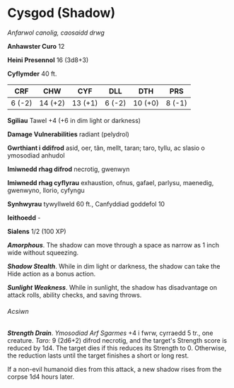 # Cysgod (Shadow)

*Anfarwol canolig, caosaidd drwg*

**Anhawster Curo** 12

**Heini Presennol** 16 (3d8+3)

**Cyflymder** 40 ft.

| CRF    | CHW     | CYF     | DLL    | DTH     | PRS    |
|--------|---------|---------|--------|---------|--------|
| 6 (-2) | 14 (+2) | 13 (+1) | 6 (-2) | 10 (+0) | 8 (-1) |

**Sgiliau** Tawel +4 (+6 in dim light or darkness)

**Damage Vulnerabilities** radiant (pelydrol)

**Gwrthiant i ddifrod** asid, oer, tân, mellt, taran; taro, tyllu, ac slasio o ymosodiad anhudol

**Imiwnedd rhag difrod** necrotig, gwenwyn

**Imiwnedd rhag cyflyrau** exhaustion, ofnus, gafael, parlysu, maenedig, gwenwyno, llorio, cyfyngu

**Synhwyrau** tywyllweld 60 ft., Canfyddiad goddefol 10

**Ieithoedd** -

**Sialens** 1/2 (100 XP)

***Amorphous***. The shadow can move through a space as narrow as 1 inch wide without squeezing.

***Shadow Stealth***. While in dim light or darkness, the shadow can take the Hide action as a bonus action.

***Sunlight Weakness***. While in sunlight, the shadow has disadvantage on attack rolls, ability checks, and saving throws.

###### Acsiwn

***Strength Drain***. *Ymosodiad Arf Sgarmes* +4 i fwrw, cyrraedd 5 tr., one creature. *Taro:* 9 (2d6+2) difrod necrotig, and the target's Strength score is reduced by 1d4. The target dies if this reduces its Strength to 0. Otherwise, the reduction lasts until the target finishes a short or long rest.

If a non-evil humanoid dies from this attack, a new shadow rises from the corpse 1d4 hours later.
